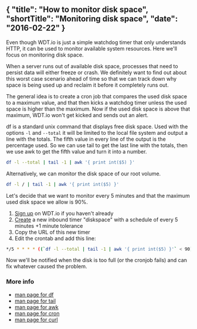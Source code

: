 {
  "title": "How to monitor disk space",
  "shortTitle": "Monitoring disk space",
  "date": "2016-02-22"
}
---
Even though WDT.io is just a simple watchdog timer that only understands HTTP, it can be used to monitor available system resources. Here we'll focus on monitoring disk space.

When a server runs out of available disk space, processes that need to persist data will either freeze or crash. We definitely want to find out about this worst case scenario ahead of time so that we can track down why space is being used up and reclaim it before it completely runs out.

The general idea is to create a cron job that compares the used disk space to a maximum value, and that then kicks a watchdog timer unless the used space is higher than the maximum. Now if the used disk space is above that maximum, WDT.io won't get kicked and sends out an alert.

df is a standard unix command that displays free disk space. Used with the options `-l` and `--total` it will be limited to the local file system and output a line with the totals. The fifth value in every line of the output is the percentage used. So we can use tail to get the last line with the totals, then we use awk to get the fifth value and turn it into a number.

```bash
df -l --total | tail -1 | awk '{ print int($5) }'
```

Alternatively, we can monitor the disk space of our root volume.

```bash
df -l / | tail -1 | awk '{ print int($5) }'
```

Let's decide that we want to monitor every 5 minutes and that the maximum used disk space we allow is 90%. 

1. [Sign up](https://wdt.io/signup) on WDT.io if you haven't already
2. [Create](inbound_timer.html) a new inbound timer "diskspace" with a schedule of every 5 minutes +1 minute tolerance
3. Copy the URL of this new timer
4. Edit the crontab and add this line:

```bash
*/5 * * * * ((`df -l --total | tail -1 | awk '{ print int($5) }'` < 90)) && curl -sm 30 <the URL from step 3>
```

Now we'll be notified when the disk is too full (or the cronjob fails) and can fix whatever caused the problem.

### More info

- [man page for df](http://linux.die.net/man/1/df)
- [man page for tail](http://linux.die.net/man/1/tail)
- [man page for awk](http://linux.die.net/man/1/awk)
- [man page for cron](http://linux.die.net/man/5/crontab)
- [man page for curl](http://linux.die.net/man/1/curl)
